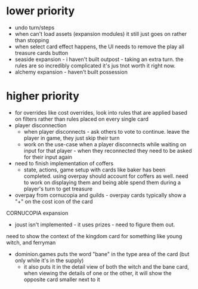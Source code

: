 # lower priority
- undo turn/steps
- when can't load assets (expansion modules) it still just goes on rather than stopping
- when select card effect happens, the UI needs to remove the play all treasure cards button
- seaside expansion - i haven't built outpost - taking an extra turn. the rules are so incredibly complicated it's jus tnot worth it right now.
- alchemy expansion - haven't built possession

# higher priority

- for overrides like cost overrides, look into rules that are applied based on filters rather than rules placed on every single card
- player disconnection
  - when player disconnects - ask others to vote to continue. leave the player in game, they just skip their turn 
  - work on the use-case when a player disconnects while waiting on input for that player - when they reconnected
they need to be asked for their input again
- need to finish implementation of coffers
  - state, actions, game setup with cards like baker has been completed. using overpay should account for coffers as
well. need to work on displaying them and being able spend them during a player's turn to get treasure
- overpay from cornucopia and guilds - overpay cards typically show a "+" on the cost icon of the card


CORNUCOPIA expansion
- joust isn't implemented - it uses prizes - need to figure them out. 

need to show the context of the kingdom card for something like young witch, and ferryman
- dominion.games puts the word "bane" in the type area of the card (but only while it's in the supply)
  - it also puts it in the detail view of both the witch and the bane card, when viewing the details of one or the
other, it will show the opposite card smaller next to it
